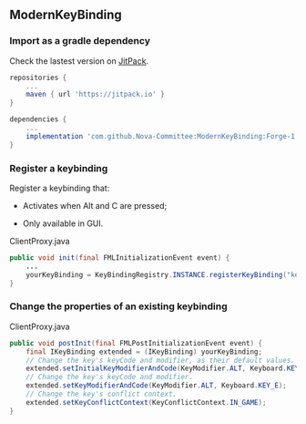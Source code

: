 ## ModernKeyBinding

### Import as a gradle dependency

Check the lastest version on [JitPack](https://jitpack.io/#Nova-Committee/ModernKeyBinding "JitPack").

```groovy
repositories {
    ...
    maven { url 'https://jitpack.io' }
}
```

```groovy
dependencies {
    ...
    implementation 'com.github.Nova-Committee:ModernKeyBinding:Forge-1.7.10-1.1.0'
}
```

### Register a keybinding

Register a keybinding that:

- Activates when Alt and C are pressed;

- Only available in GUI.

ClientProxy.java
```java
public void init(final FMLInitializationEvent event) {
    ...
    yourKeyBinding = KeyBindingRegistry.INSTANCE.registerKeyBinding("key.exampleKey", KeyConflictContext.GUI, KeyModifier.ALT, Keyboard.KEY_C, "key.categories.example");
}
```

### Change the properties of an existing keybinding

ClientProxy.java
```java
public void postInit(final FMLPostInitializationEvent event) {
    final IKeyBinding extended = (IKeyBinding) yourKeyBinding;
    // Change the key's keyCode and modifier, as their default values.
    extended.setInitialKeyModifierAndCode(KeyModifier.ALT, Keyboard.KEY_E);
    // Change the key's keyCode and modifier.
    extended.setKeyModifierAndCode(KeyModifier.ALT, Keyboard.KEY_E);
    // Change the key's conflict context.
    extended.setKeyConflictContext(KeyConflictContext.IN_GAME);
}
```
